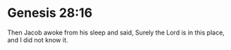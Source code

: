 # Genesis 28:16

Then Jacob awoke from his sleep and said, Surely the Lord is in this place, and I did not know it.
